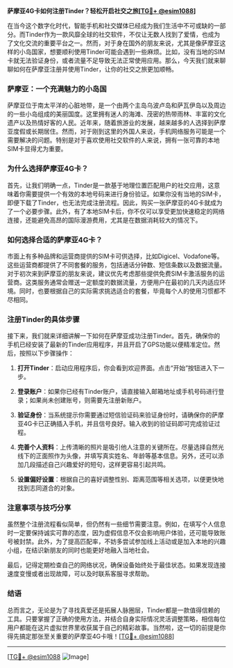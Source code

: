 **萨摩亚4G卡如何注册Tinder？轻松开启社交之旅[[TG💪+ @esim1088](https://t.me/s/esim1088)]**

在当今这个数字化时代，智能手机和社交媒体已经成为我们生活中不可或缺的一部分。而Tinder作为一款风靡全球的社交软件，不仅让无数人找到了爱情，也成为了文化交流的重要平台之一。然而，对于身在国外的朋友来说，尤其是像萨摩亚这样的小岛国家，想要顺利使用Tinder可能会遇到一些麻烦。比如，没有当地的SIM卡就无法验证身份，或者流量不足导致无法正常使用应用。那么，今天我们就来聊聊如何在萨摩亚注册并使用Tinder，让你的社交之旅更加顺畅。

### 萨摩亚：一个充满魅力的小岛国

萨摩亚位于南太平洋的心脏地带，是一个由两个主岛乌波卢岛和萨瓦伊岛以及周边的一些小岛组成的美丽国度。这里拥有迷人的海滩、茂密的热带雨林、丰富的文化遗产以及热情好客的人民。近年来，随着旅游业的发展，越来越多的人选择到萨摩亚度假或长期居住。然而，对于刚到这里的外国人来说，手机网络服务可能是一个需要解决的问题。特别是对于喜欢使用社交软件的人来说，拥有一张可靠的本地SIM卡显得尤为重要。

### 为什么选择萨摩亚4G卡？

首先，让我们明确一点，Tinder是一款基于地理位置匹配用户的社交应用，这意味着你需要提供一个有效的本地号码来进行身份验证。如果你没有当地的SIM卡，即便下载了Tinder，也无法完成注册流程。因此，购买一张萨摩亚的4G卡就成为了一个必要步骤。此外，有了本地SIM卡后，你不仅可以享受更加快速稳定的网络连接，还能避免高昂的国际漫游费用，尤其是在数据消耗较大的情况下。

### 如何选择合适的萨摩亚4G卡？

市面上有多种品牌和运营商提供的SIM卡可供选择，比如Digicel、Vodafone等。这些运营商都提供了不同套餐的服务，包括通话分钟数、短信条数以及数据流量。对于初次来到萨摩亚的朋友来说，建议优先考虑那些提供免费SIM卡激活服务的运营商。这类服务通常会赠送一定额度的数据流量，方便用户在最初的几天内适应环境。同时，也要根据自己的实际需求挑选适合的套餐，毕竟每个人的使用习惯都不尽相同。

### 注册Tinder的具体步骤

接下来，我们就来详细讲解一下如何在萨摩亚成功注册Tinder。首先，确保你的手机已经安装了最新的Tinder应用程序，并且开启了GPS功能以便精准定位。然后，按照以下步骤操作：

1. **打开Tinder**：启动应用程序后，你会看到欢迎界面。点击“开始”按钮进入下一步。
   
2. **登录账户**：如果你已经有Tinder账户，请直接输入邮箱地址或手机号码进行登录；如果尚未创建账号，则需要先注册新账户。
   
3. **验证身份**：当系统提示你需要通过短信验证码来验证身份时，请确保你的萨摩亚4G卡已正确插入手机，并且信号良好。输入收到的验证码即可完成验证过程。
   
4. **完善个人资料**：上传清晰的照片是吸引他人注意的关键所在。尽量选择自然光线下的正面照作为头像，并填写真实姓名、年龄等基本信息。另外，还可以添加几段描述自己兴趣爱好的短句，这样更容易引起共鸣。
   
5. **设置偏好设置**：根据自己的喜好调整性别、距离范围等相关选项，以便更快地找到志同道合的对象。

### 注意事项与技巧分享

虽然整个注册流程看似简单，但仍然有一些细节需要注意。例如，在填写个人信息时一定要保持诚实可靠的态度，因为虚假信息不仅会影响用户体验，还可能导致账号被封禁。此外，为了提高匹配率，不妨多尝试参加线上活动或是加入本地的兴趣小组，在结识新朋友的同时也能更好地融入当地社会。

最后，记得定期检查自己的网络状况，确保设备始终处于最佳状态。如果发现连接速度变慢或者出现故障，可以及时联系客服寻求帮助。

### 结语

总而言之，无论是为了寻找真爱还是拓展人脉圈层，Tinder都是一款值得信赖的工具。只要掌握了正确的使用方法，并结合自身实际情况灵活调整策略，相信每位用户都能在这片虚拟世界里收获属于自己的精彩故事。当然啦，这一切的前提是你得先搞定那张至关重要的萨摩亚4G卡哦！[[TG💪+ @esim1088](https://t.me/s/esim1088)]

---

[[TG💪+ @esim1088](https://t.me/s/esim1088) ![Image](https://i.postimg.cc/4NQfJmqS/Snipaste-2025-05-13-00-14-12.png)]